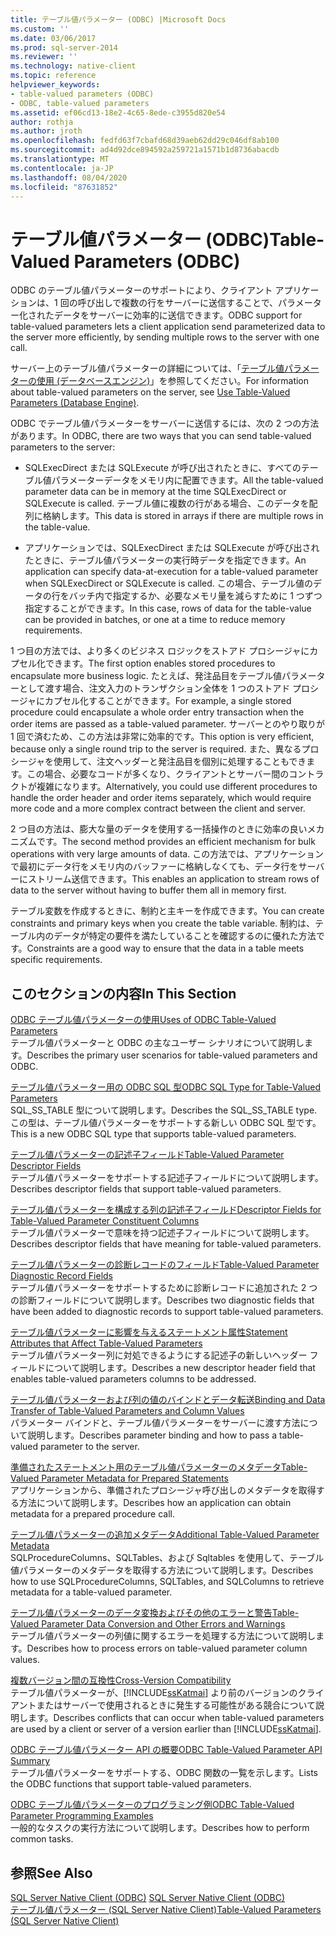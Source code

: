 ```yaml
---
title: テーブル値パラメーター (ODBC) |Microsoft Docs
ms.custom: ''
ms.date: 03/06/2017
ms.prod: sql-server-2014
ms.reviewer: ''
ms.technology: native-client
ms.topic: reference
helpviewer_keywords:
- table-valued parameters (ODBC)
- ODBC, table-valued parameters
ms.assetid: ef06cd13-18e2-4c65-8ede-c3955d820e54
author: rothja
ms.author: jroth
ms.openlocfilehash: fedfd63f7cbafd68d39aeb62dd29c046df8ab100
ms.sourcegitcommit: ad4d92dce894592a259721a1571b1d8736abacdb
ms.translationtype: MT
ms.contentlocale: ja-JP
ms.lasthandoff: 08/04/2020
ms.locfileid: "87631852"
---
```

# <a name="table-valued-parameters-odbc"></a><span data-ttu-id="d33ae-102">テーブル値パラメーター (ODBC)</span><span class="sxs-lookup"><span data-stu-id="d33ae-102">Table-Valued Parameters (ODBC)</span></span>
  <span data-ttu-id="d33ae-103">ODBC のテーブル値パラメーターのサポートにより、クライアント アプリケーションは、1 回の呼び出しで複数の行をサーバーに送信することで、パラメーター化されたデータをサーバーに効率的に送信できます。</span><span class="sxs-lookup"><span data-stu-id="d33ae-103">ODBC support for table-valued parameters lets a client application send parameterized data to the server more efficiently, by sending multiple rows to the server with one call.</span></span>  
  
 <span data-ttu-id="d33ae-104">サーバー上のテーブル値パラメーターの詳細については、「[テーブル値パラメーターの使用 &#40;データベースエンジン&#41;](../tables/use-table-valued-parameters-database-engine.md)」を参照してください。</span><span class="sxs-lookup"><span data-stu-id="d33ae-104">For information about table-valued parameters on the server, see [Use Table-Valued Parameters &#40;Database Engine&#41;](../tables/use-table-valued-parameters-database-engine.md).</span></span>  
  
 <span data-ttu-id="d33ae-105">ODBC でテーブル値パラメーターをサーバーに送信するには、次の 2 つの方法があります。</span><span class="sxs-lookup"><span data-stu-id="d33ae-105">In ODBC, there are two ways that you can send table-valued parameters to the server:</span></span>  
  
-   <span data-ttu-id="d33ae-106">SQLExecDirect または SQLExecute が呼び出されたときに、すべてのテーブル値パラメーターデータをメモリ内に配置できます。</span><span class="sxs-lookup"><span data-stu-id="d33ae-106">All the table-valued parameter data can be in memory at the time SQLExecDirect or SQLExecute is called.</span></span> <span data-ttu-id="d33ae-107">テーブル値に複数の行がある場合、このデータを配列に格納します。</span><span class="sxs-lookup"><span data-stu-id="d33ae-107">This data is stored in arrays if there are multiple rows in the table-value.</span></span>  
  
-   <span data-ttu-id="d33ae-108">アプリケーションでは、SQLExecDirect または SQLExecute が呼び出されたときに、テーブル値パラメーターの実行時データを指定できます。</span><span class="sxs-lookup"><span data-stu-id="d33ae-108">An application can specify data-at-execution for a table-valued parameter when SQLExecDirect or SQLExecute is called.</span></span> <span data-ttu-id="d33ae-109">この場合、テーブル値のデータの行をバッチ内で指定するか、必要なメモリ量を減らすために 1 つずつ指定することができます。</span><span class="sxs-lookup"><span data-stu-id="d33ae-109">In this case, rows of data for the table-value can be provided in batches, or one at a time to reduce memory requirements.</span></span>  
  
 <span data-ttu-id="d33ae-110">1 つ目の方法では、より多くのビジネス ロジックをストアド プロシージャにカプセル化できます。</span><span class="sxs-lookup"><span data-stu-id="d33ae-110">The first option enables stored procedures to encapsulate more business logic.</span></span> <span data-ttu-id="d33ae-111">たとえば、発注品目をテーブル値パラメーターとして渡す場合、注文入力のトランザクション全体を 1 つのストアド プロシージャにカプセル化することができます。</span><span class="sxs-lookup"><span data-stu-id="d33ae-111">For example, a single stored procedure could encapsulate a whole order entry transaction when the order items are passed as a table-valued parameter.</span></span> <span data-ttu-id="d33ae-112">サーバーとのやり取りが 1 回で済むため、この方法は非常に効率的です。</span><span class="sxs-lookup"><span data-stu-id="d33ae-112">This option is very efficient, because only a single round trip to the server is required.</span></span> <span data-ttu-id="d33ae-113">また、異なるプロシージャを使用して、注文ヘッダーと発注品目を個別に処理することもできます。この場合、必要なコードが多くなり、クライアントとサーバー間のコントラクトが複雑になります。</span><span class="sxs-lookup"><span data-stu-id="d33ae-113">Alternatively, you could use different procedures to handle the order header and order items separately, which would require more code and a more complex contract between the client and server.</span></span>  
  
 <span data-ttu-id="d33ae-114">2 つ目の方法は、膨大な量のデータを使用する一括操作のときに効率の良いメカニズムです。</span><span class="sxs-lookup"><span data-stu-id="d33ae-114">The second method provides an efficient mechanism for bulk operations with very large amounts of data.</span></span> <span data-ttu-id="d33ae-115">この方法では、アプリケーションで最初にデータ行をメモリ内のバッファーに格納しなくても、データ行をサーバーにストリーム送信できます。</span><span class="sxs-lookup"><span data-stu-id="d33ae-115">This enables an application to stream rows of data to the server without having to buffer them all in memory first.</span></span>  
  
 <span data-ttu-id="d33ae-116">テーブル変数を作成するときに、制約と主キーを作成できます。</span><span class="sxs-lookup"><span data-stu-id="d33ae-116">You can create constraints and primary keys when you create the table variable.</span></span> <span data-ttu-id="d33ae-117">制約は、テーブル内のデータが特定の要件を満たしていることを確認するのに優れた方法です。</span><span class="sxs-lookup"><span data-stu-id="d33ae-117">Constraints are a good way to ensure that the data in a table meets specific requirements.</span></span>  
  
## <a name="in-this-section"></a><span data-ttu-id="d33ae-118">このセクションの内容</span><span class="sxs-lookup"><span data-stu-id="d33ae-118">In This Section</span></span>  
 [<span data-ttu-id="d33ae-119">ODBC テーブル値パラメーターの使用</span><span class="sxs-lookup"><span data-stu-id="d33ae-119">Uses of ODBC Table-Valued Parameters</span></span>](uses-of-odbc-table-valued-parameters.md)  
 <span data-ttu-id="d33ae-120">テーブル値パラメーターと ODBC の主なユーザー シナリオについて説明します。</span><span class="sxs-lookup"><span data-stu-id="d33ae-120">Describes the primary user scenarios for table-valued parameters and ODBC.</span></span>  
  
 [<span data-ttu-id="d33ae-121">テーブル値パラメーター用の ODBC SQL 型</span><span class="sxs-lookup"><span data-stu-id="d33ae-121">ODBC SQL Type for Table-Valued Parameters</span></span>](odbc-sql-type-for-table-valued-parameters.md)  
 <span data-ttu-id="d33ae-122">SQL_SS_TABLE 型について説明します。</span><span class="sxs-lookup"><span data-stu-id="d33ae-122">Describes the SQL_SS_TABLE type.</span></span> <span data-ttu-id="d33ae-123">この型は、テーブル値パラメーターをサポートする新しい ODBC SQL 型です。</span><span class="sxs-lookup"><span data-stu-id="d33ae-123">This is a new ODBC SQL type that supports table-valued parameters.</span></span>  
  
 [<span data-ttu-id="d33ae-124">テーブル値パラメーターの記述子フィールド</span><span class="sxs-lookup"><span data-stu-id="d33ae-124">Table-Valued Parameter Descriptor Fields</span></span>](table-valued-parameter-descriptor-fields.md)  
 <span data-ttu-id="d33ae-125">テーブル値パラメーターをサポートする記述子フィールドについて説明します。</span><span class="sxs-lookup"><span data-stu-id="d33ae-125">Describes descriptor fields that support table-valued parameters.</span></span>  
  
 [<span data-ttu-id="d33ae-126">テーブル値パラメーターを構成する列の記述子フィールド</span><span class="sxs-lookup"><span data-stu-id="d33ae-126">Descriptor Fields for Table-Valued Parameter Constituent Columns</span></span>](descriptor-fields-for-table-valued-parameter-constituent-columns.md)  
 <span data-ttu-id="d33ae-127">テーブル値パラメーターで意味を持つ記述子フィールドについて説明します。</span><span class="sxs-lookup"><span data-stu-id="d33ae-127">Describes descriptor fields that have meaning for table-valued parameters.</span></span>  
  
 [<span data-ttu-id="d33ae-128">テーブル値パラメーターの診断レコードのフィールド</span><span class="sxs-lookup"><span data-stu-id="d33ae-128">Table-Valued Parameter Diagnostic Record Fields</span></span>](table-valued-parameter-diagnostic-record-fields.md)  
 <span data-ttu-id="d33ae-129">テーブル値パラメーターをサポートするために診断レコードに追加された 2 つの診断フィールドについて説明します。</span><span class="sxs-lookup"><span data-stu-id="d33ae-129">Describes two diagnostic fields that have been added to diagnostic records to support table-valued parameters.</span></span>  
  
 [<span data-ttu-id="d33ae-130">テーブル値パラメーターに影響を与えるステートメント属性</span><span class="sxs-lookup"><span data-stu-id="d33ae-130">Statement Attributes that Affect Table-Valued Parameters</span></span>](statement-attributes-that-affect-table-valued-parameters.md)  
 <span data-ttu-id="d33ae-131">テーブル値パラメーター列に対処できるようにする記述子の新しいヘッダー フィールドについて説明します。</span><span class="sxs-lookup"><span data-stu-id="d33ae-131">Describes a new descriptor header field that enables table-valued parameters columns to be addressed.</span></span>  
  
 [<span data-ttu-id="d33ae-132">テーブル値パラメーターおよび列の値のバインドとデータ転送</span><span class="sxs-lookup"><span data-stu-id="d33ae-132">Binding and Data Transfer of Table-Valued Parameters and Column Values</span></span>](binding-and-data-transfer-of-table-valued-parameters-and-column-values.md)  
 <span data-ttu-id="d33ae-133">パラメーター バインドと、テーブル値パラメーターをサーバーに渡す方法について説明します。</span><span class="sxs-lookup"><span data-stu-id="d33ae-133">Describes parameter binding and how to pass a table-valued parameter to the server.</span></span>  
  
 [<span data-ttu-id="d33ae-134">準備されたステートメント用のテーブル値パラメーターのメタデータ</span><span class="sxs-lookup"><span data-stu-id="d33ae-134">Table-Valued Parameter Metadata for Prepared Statements</span></span>](table-valued-parameter-metadata-for-prepared-statements.md)  
 <span data-ttu-id="d33ae-135">アプリケーションから、準備されたプロシージャ呼び出しのメタデータを取得する方法について説明します。</span><span class="sxs-lookup"><span data-stu-id="d33ae-135">Describes how an application can obtain metadata for a prepared procedure call.</span></span>  
  
 [<span data-ttu-id="d33ae-136">テーブル値パラメーターの追加メタデータ</span><span class="sxs-lookup"><span data-stu-id="d33ae-136">Additional Table-Valued Parameter Metadata</span></span>](additional-table-valued-parameter-metadata.md)  
 <span data-ttu-id="d33ae-137">SQLProcedureColumns、SQLTables、および Sqltables を使用して、テーブル値パラメーターのメタデータを取得する方法について説明します。</span><span class="sxs-lookup"><span data-stu-id="d33ae-137">Describes how to use SQLProcedureColumns, SQLTables, and SQLColumns to retrieve metadata for a table-valued parameter.</span></span>  
  
 [<span data-ttu-id="d33ae-138">テーブル値パラメーターのデータ変換およびその他のエラーと警告</span><span class="sxs-lookup"><span data-stu-id="d33ae-138">Table-Valued Parameter Data Conversion and Other Errors and Warnings</span></span>](table-valued-parameter-data-conversion-and-other-errors-and-warnings.md)  
 <span data-ttu-id="d33ae-139">テーブル値パラメーターの列値に関するエラーを処理する方法について説明します。</span><span class="sxs-lookup"><span data-stu-id="d33ae-139">Describes how to process errors on table-valued parameter column values.</span></span>  
  
 [<span data-ttu-id="d33ae-140">複数バージョン間の互換性</span><span class="sxs-lookup"><span data-stu-id="d33ae-140">Cross-Version Compatibility</span></span>](cross-version-compatibility.md)  
 <span data-ttu-id="d33ae-141">テーブル値パラメーターが、[!INCLUDE[ssKatmai](../../includes/sskatmai-md.md)] より前のバージョンのクライアントまたはサーバーで使用されるときに発生する可能性がある競合について説明します。</span><span class="sxs-lookup"><span data-stu-id="d33ae-141">Describes conflicts that can occur when table-valued parameters are used by a client or server of a version earlier than [!INCLUDE[ssKatmai](../../includes/sskatmai-md.md)].</span></span>  
  
 [<span data-ttu-id="d33ae-142">ODBC テーブル値パラメーター API の概要</span><span class="sxs-lookup"><span data-stu-id="d33ae-142">ODBC Table-Valued Parameter API Summary</span></span>](odbc-table-valued-parameter-api-summary.md)  
 <span data-ttu-id="d33ae-143">テーブル値パラメーターをサポートする、ODBC 関数の一覧を示します。</span><span class="sxs-lookup"><span data-stu-id="d33ae-143">Lists the ODBC functions that support table-valued parameters.</span></span>  
  
 [<span data-ttu-id="d33ae-144">ODBC テーブル値パラメーターのプログラミング例</span><span class="sxs-lookup"><span data-stu-id="d33ae-144">ODBC Table-Valued Parameter Programming Examples</span></span>](../../database-engine/dev-guide/odbc-table-valued-parameter-programming-examples.md)  
 <span data-ttu-id="d33ae-145">一般的なタスクの実行方法について説明します。</span><span class="sxs-lookup"><span data-stu-id="d33ae-145">Describes how to perform common tasks.</span></span>  
  
## <a name="see-also"></a><span data-ttu-id="d33ae-146">参照</span><span class="sxs-lookup"><span data-stu-id="d33ae-146">See Also</span></span>  
 <span data-ttu-id="d33ae-147">[SQL Server Native Client &#40;ODBC&#41;](../native-client/odbc/sql-server-native-client-odbc.md) </span><span class="sxs-lookup"><span data-stu-id="d33ae-147">[SQL Server Native Client &#40;ODBC&#41;](../native-client/odbc/sql-server-native-client-odbc.md) </span></span>  
 [<span data-ttu-id="d33ae-148">テーブル値パラメーター &#40;SQL Server Native Client&#41;</span><span class="sxs-lookup"><span data-stu-id="d33ae-148">Table-Valued Parameters &#40;SQL Server Native Client&#41;</span></span>](../native-client/features/table-valued-parameters-sql-server-native-client.md)  
  
  
